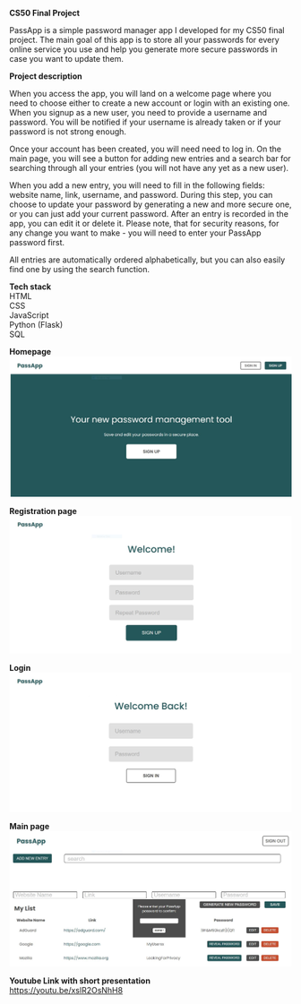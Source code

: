 **CS50 Final Project**

PassApp is a simple password manager app I developed for my CS50 final project. The main goal of this app is to store all your passwords for every online service you use and help you generate more secure passwords in case you want to update them.

**Project description**

When you access the app, you will land on a welcome page where you need to choose either to create a new account or login with an existing one. When you signup as a new user, you need to provide a username and password. You will be notified if your username is already taken or if your password is not strong enough. 

Once your account has been created, you will need need to log in. On the main page, you will see a button for adding new entries and a search bar for searching through all your entries (you will not have any yet as a new user). 

When you add a new entry, you will need to fill in the following fields: website name, link, username, and password. During this step, you can choose to update your password by generating a new and more secure one, or you can just add your current password. After an entry is recorded in the app, you can edit it or delete it. Please note, that for security reasons, for any change you want to make - you will need to enter your PassApp password first. 

All entries are automatically ordered alphabetically, but you can also easily find one by using the search function. 

**Tech stack**
</br>
HTML</br>
CSS</br>
JavaScript</br>
Python (Flask)</br>
SQL</br>


**Homepage**
</br>
![picture with the homepage of the app](/Images/Welcom.png?raw=true)

**Registration page**
</br>
![picture with the registration page](/Images/Register.png?raw=true)

**Login**
</br>
![picture with the registration page](/Images/LogIn.png?raw=true)

**Main page**
</br>
![picture with the registration page](/Images/app.png?raw=true)

**Youtube Link with short presentation**
</br>https://youtu.be/xslR2OsNhH8
